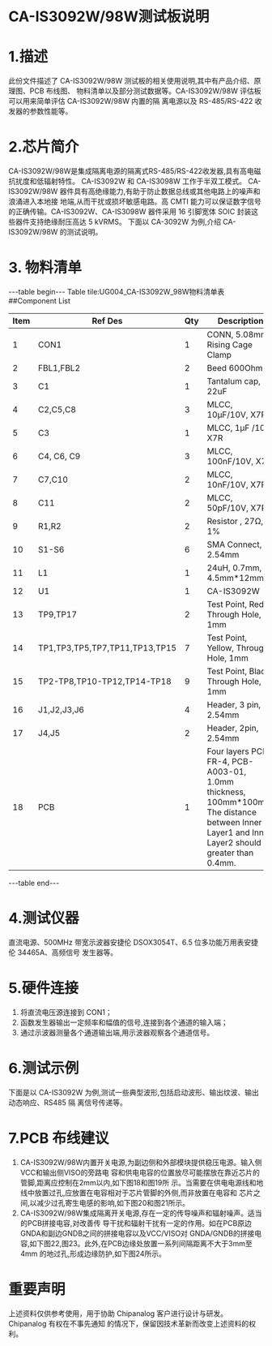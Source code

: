 # CA-IS3092W/98W测试板说明


# 1.描述
此份文件描述了 CA-IS3092W/98W 测试板的相关使用说明,其中有产品介绍、原理图、PCB 布线图、
物料清单以及部分测试数据等。CA-IS3092W/98W 评估板可以用来简单评估 CA-IS3092W/98W 内置的隔
离电源以及 RS-485/RS-422 收发器的参数性能等。


#  2.芯片简介
CA-IS3092W/98W是集成隔离电源的隔离式RS-485/RS-422收发器,具有高电磁抗扰度和低辐射特性。
CA-IS3092W 和 CA-IS3098W 工作于半双工模式。
CA-IS3092W/98W 器件具有高绝缘能力,有助于防止数据总线或其他电路上的噪声和浪涌进入本地接
地端,从而干扰或损坏敏感电路。高 CMTI 能力可以保证数字信号的正确传输。CA-IS3092W、CA-IS3098W
器件采用 16 引脚宽体 SOIC 封装这些器件支持绝缘耐压高达 5 kVRMS。
下面以 CA-3092W 为例,介绍 CA-IS3092W/98W 的测试说明。



# 3. 物料清单
---table begin---
Table tile:UG004_CA-IS3092W_98W物料清单表
##Component List

| Item | Ref Des | Qty | Description | Package | MFR | PN |
|------|---------|-----|-------------|---------|-----|----|
| 1    | CON1    | 1   | CONN, 5.08mm, Rising Cage Clamp | - | Wurth Elektronik | 691236510002 |
| 2    | FBL1,FBL2 | 2 | Beed 600Ohm | 0805 | Linekey | FBG2912-601Y |
| 3    | C1       | 1   | Tantalum cap, 22uF | 7343 | AVX | TAJD226K025RNJ |
| 4    | C2,C5,C8 | 3   | MLCC, 10μF/10V, X7R | 0805 | - | Standard |
| 5    | C3       | 1   | MLCC, 1μF /10V, X7R | 0603 | - | Standard |
| 6    | C4, C6, C9 | 3 | MLCC, 100nF/10V, X7R | 0603 | - | Standard |
| 7    | C7,C10   | 2   | MLCC, 10nF/10V, X7R | 0603 | - | Standard |
| 8    | C11      | 2   | MLCC, 50pF/10V, X7R | 0603 | - | Standard |
| 9    | R1,R2    | 2   | Resistor , 27Ω, 1% | 1206 | - | Standard |
| 10   | S1-S6    | 6   | SMA Connect, 2.54mm | - | - | Standard |
| 11   | L1       | 1   | 24uH, 0.7mm, 4.5mm*12mm | - | Wurth Elektronik | 7447043 |
| 12   | U1       | 1   | CA-IS3092W | SOP16WB | Chipanalog | CA-IS3092W |
| 13   | TP9,TP17 | 2   | Test Point, Red, Through Hole, 1mm | - | Keystone | 5000 |
| 14   | TP1,TP3,TP5,TP7,TP11,TP13,TP15 | 7 | Test Point, Yellow, Through Hole, 1mm | - | Keystone | 5009 |
| 15   | TP2-TP8,TP10-TP12,TP14-TP18 | 9 | Test Point, Black, Through Hole, 1mm | - | Keystone | 5001 |
| 16   | J1,J2,J3,J6 | 4 | Header, 3 pin, 2.54mm | - | - | Standard |
| 17   | J4,J5    | 2   | Header, 2pin, 2.54mm | - | - | Standard |
| 18   | PCB      | 1   | Four layers PCB, FR-4, PCB-A003-01, 1.0mm thickness, 100mm*100mm, The distance between Inner Layer1 and Inner Layer2 should be greater than 0.4mm. | - | - | - |
---table end---


# 4.测试仪器
直流电源、500MHz 带宽示波器安捷伦 DSOX3054T、6.5 位多功能万用表安捷伦 34465A、高频信号
发生器等。


# 5.硬件连接
1. 将直流电压源连接到 CON1；
2. 函数发生器输出一定频率和幅值的信号,连接到各个通道的输入端；
3. 通过示波器测量各个通道输出端,用示波器观察各个通道信号。



# 6.测试示例
下面是以 CA-IS3092W 为例,测试一些典型波形,包括启动波形、输出纹波、输出动态响应、RS485 隔
离信号传递等。



# 7.PCB 布线建议
1. CA-IS3092W/98W内置开关电源,为副边侧和外部模块提供稳压电源。输入侧VCC和输出侧VISO的旁路电
容和供电电容的位置放尽可能摆放在靠近芯片的管脚,距离应控制在2mm以内,如下图18和图19所
示。当需要在供电电源线和地线中放置过孔,应放置在电容相对于芯片管脚的外侧,而非放置在电容和
芯片之间,以减少过孔寄生电感的影响,如下图20和图21所示。
2. CA-IS3092W/98W集成隔离开关电源,存在一定的传导噪声和辐射噪声。适当的PCB拼接电容,对改善传
导干扰和辐射干扰有一定的作用。如在PCB原边GNDA和副边GNDB之间的拼接电容以及VCC/VISO对
GNDA/GNDB的拼接电容,如下图22,图23。此外,在PCB边缘处放置一系列间隔距离不大于3mm至4mm
的地过孔,形成边缘防护,如下图24所示。


#  重要声明
上述资料仅供参考使用，用于协助 Chipanalog 客户进行设计与研发。Chipanalog 有权在不事先通知
的情况下，保留因技术革新而改变上述资料的权利。

